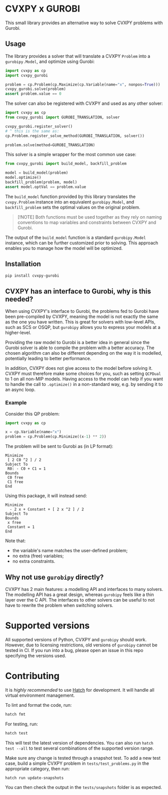 # CVXPY x GUROBI

This small library provides an alternative way to solve CVXPY problems with
Gurobi.

## Usage

The library provides a solver that will translate a CVXPY `Problem` into a
`gurobipy.Model`, and optimize using Gurobi:

```python
import cvxpy as cp
import cvxpy_gurobi

problem = cp.Problem(cp.Maximize(cp.Variable(name="x", nonpos=True)))
cvxpy_gurobi.solve(problem)
assert problem.value == 0
```

The solver can also be registered with CVXPY and used as any other solver:

```python
import cvxpy as cp
from cvxpy_gurobi import GUROBI_TRANSLATION, solver

cvxpy_gurobi.register_solver()
# ^ this is the same as:
cp.Problem.register_solve_method(GUROBI_TRANSLATION, solver())

problem.solve(method=GUROBI_TRANSLATION)
```

This solver is a simple wrapper for the most common use case:

```python
from cvxpy_gurobi import build_model, backfill_problem

model = build_model(problem)
model.optimize()
backfill_problem(problem, model)
assert model.optVal == problem.value
```

The `build_model` function provided by this library translates the
`cvxpy.Problem` instance into an equivalent `gurobipy.Model`, and
`backfill_problem` sets the optimal values on the original problem.

> [!NOTE] Both functions must be used together as they rely on naming
> conventions to map variables and constraints between CVXPY and Gurobi.

The output of the `build_model` function is a standard `gurobipy.Model`
instance, which can be further customized prior to solving. This approach
enables you to manage how the model will be optimized.

## Installation

```sh
pip install cvxpy-gurobi
```

## CVXPY has an interface to Gurobi, why is this needed?

When using CVXPY's interface to Gurobi, the problems fed to Gurobi have been
pre-compiled by CVXPY, meaning the model is not exactly the same as the one you
have written. This is great for solvers with low-level APIs, such as SCS or
OSQP, but `gurobipy` allows you to express your models at a higher-level.

Providing the raw model to Gurobi is a better idea in general since the Gurobi
solver is able to compile the problem with a better accuracy. The chosen
algorithm can also be different depending on the way it is modelled, potentially
leading to better performance.

In addition, CVXPY does not give access to the model before solving it. CVXPY
must therefore make some choices for you, such as setting `QCPDual` to 1 on all
non-MIP models. Having access to the model can help if you want to handle the
call to `.optimize()` in a non-standard way, e.g. by sending it to an async
loop.

### Example

Consider this QP problem:

```python
import cvxpy as cp

x = cp.Variable(name="x")
problem = cp.Problem(cp.Minimize((x-1) ** 2))
```

The problem will be sent to Gurobi as (in LP format):

```
Minimize
 [ 2 C0 ^2 ] / 2
Subject To
 R0: - C0 + C1 = 1
Bounds
 C0 free
 C1 free
End
```

Using this package, it will instead send:

```
Minimize
  - 2 x + Constant + [ 2 x ^2 ] / 2
Subject To
Bounds
 x free
 Constant = 1
End
```

Note that:

- the variable's name matches the user-defined problem;
- no extra (free) variables;
- no extra constraints.

## Why not use `gurobipy` directly?

CVXPY has 2 main features: a modelling API and interfaces to many solvers. The
modelling API has a great design, whereas `gurobipy` feels like a thin layer
over the C API. The interfaces to other solvers can be useful to not have to
rewrite the problem when switching solvers.

# Supported versions

All supported versions of Python, CVXPY and `gurobipy` should work. However, due
to licensing restrictions, old versions of `gurobipy` cannot be tested in CI. If
you run into a bug, please open an issue in this repo specifying the versions
used.

# Contributing

It is _highly recommended_ to use [Hatch](https://hatch.pypa.io/latest/) for
development. It will handle all virtual environment management.

To lint and format the code, run:

```sh
hatch fmt
```

For testing, run:

```sh
hatch test
```

This will test the latest version of dependencies. You can also run
`hatch test --all` to test several combinations of the supported version range.

Make sure any change is tested through a snapshot test. To add a new test case,
build a simple CVXPY problem in `tests/test_problems.py` in the appropriate
category, then run:

```sh
hatch run update-snapshots
```

You can then check the output in the `tests/snapshots` folder is as expected.
